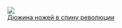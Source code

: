 ![](/books/prose_rus_classic/Аркадий%20Тимофеевич%20Аверченко/Дюжина%20ножей%20в%20спину%20революции.jpg)  
[Дюжина ножей в спину революции](/books/prose_rus_classic/Аркадий%20Тимофеевич%20Аверченко/Дюжина%20ножей%20в%20спину%20революции)